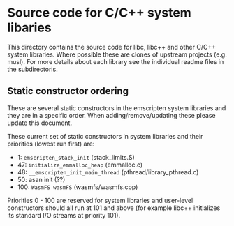 Source code for C/C++ system libaries
=====================================

This directory contains the source code for libc, libc++ and other C/C++ system
libraries.  Where possible these are clones of upstream projects (e.g. musl).
For more details about each library see the individual readme files in the
subdirectoris.

Static constructor ordering
---------------------------

These are several static constructors in the emscripten system libraries and they
are in a specific order.  When adding/remove/updating these please update this
document.

These current set of static constructors in system libraries and their priorities
(lowest run first) are:

- 1: `emscripten_stack_init` (stack_limits.S)
- 47: `initialize_emmalloc_heap` (emmalloc.c)
- 48: `__emscripten_init_main_thread` (pthread/library_pthread.c)
- 50: asan init (??)
- 100: `WasmFS wasmFS` (wasmfs/wasmfs.cpp)

Priorities 0 - 100 are reserved for system libraries and user-level
constructors should all run at 101 and above (for example libc++ initializes
its standard I/O streams at priority 101).
